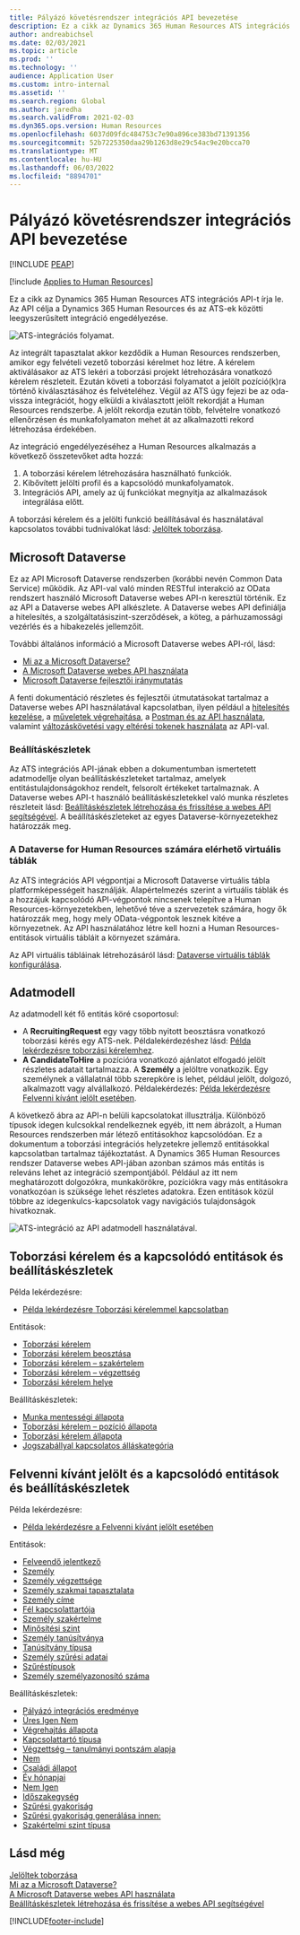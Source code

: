 ```yaml
---
title: Pályázó követésrendszer integrációs API bevezetése
description: Ez a cikk az Dynamics 365 Human Resources ATS integrációs API-t írja le.
author: andreabichsel
ms.date: 02/03/2021
ms.topic: article
ms.prod: ''
ms.technology: ''
audience: Application User
ms.custom: intro-internal
ms.assetid: ''
ms.search.region: Global
ms.author: jaredha
ms.search.validFrom: 2021-02-03
ms.dyn365.ops.version: Human Resources
ms.openlocfilehash: 6037d09fdc484753c7e90a896ce383bd71391356
ms.sourcegitcommit: 52b7225350daa29b1263d8e29c54ac9e20bcca70
ms.translationtype: MT
ms.contentlocale: hu-HU
ms.lasthandoff: 06/03/2022
ms.locfileid: "8894701"
---
```

# <a name="applicant-tracking-system-integration-api-introduction"></a>Pályázó követésrendszer integrációs API bevezetése


[!INCLUDE [PEAP](../includes/peap-1.md)]

[!include [Applies to Human Resources](../includes/applies-to-hr.md)]

Ez a cikk az Dynamics 365 Human Resources ATS integrációs API-t írja le. Az API célja a Dynamics 365 Human Resources és az ATS-ek közötti leegyszerűsített integráció engedélyezése.

![ATS-integrációs folyamat.](media/hr-admin-integration-ats-api-introduction-flow.png)

Az integrált tapasztalat akkor kezdődik a Human Resources rendszerben, amikor egy felvételi vezető toborzási kérelmet hoz létre. A kérelem aktiválásakor az ATS lekéri a toborzási projekt létrehozására vonatkozó kérelem részleteit. Ezután követi a toborzási folyamatot a jelölt pozíció(k)ra történő kiválasztásához és felvételéhez. Végül az ATS úgy fejezi be az oda-vissza integrációt, hogy elküldi a kiválasztott jelölt rekordját a Human Resources rendszerbe. A jelölt rekordja ezután több, felvételre vonatkozó ellenőrzésen és munkafolyamaton mehet át az alkalmazotti rekord létrehozása érdekében.

Az integráció engedélyezéséhez a Human Resources alkalmazás a következő összetevőket adta hozzá:

1.  A toborzási kérelem létrehozására használható funkciók.
2.  Kibővített jelölti profil és a kapcsolódó munkafolyamatok.
3.  Integrációs API, amely az új funkciókat megnyitja az alkalmazások integrálása előtt.

A toborzási kérelem és a jelölti funkció beállításával és használatával kapcsolatos további tudnivalókat lásd: [Jelöltek toborzása](hr-personnel-recruit.md).

## <a name="microsoft-dataverse"></a>Microsoft Dataverse

Ez az API Microsoft Dataverse rendszerben (korábbi nevén Common Data Service) működik. Az API-val való minden RESTful interakció az OData rendszert használó Microsoft Dataverse webes API-n keresztül történik. Ez az API a Dataverse webes API alkészlete. A Dataverse webes API definiálja a hitelesítés, a szolgáltatásiszint-szerződések, a köteg, a párhuzamossági vezérlés és a hibakezelés jellemzőit.

További általános információ a Microsoft Dataverse webes API-ról, lásd:

- [Mi az a Microsoft Dataverse?](/powerapps/maker/data-platform/data-platform-intro)
- [A Microsoft Dataverse webes API használata](/powerapps/developer/data-platform/webapi/overview)
- [Microsoft Dataverse fejlesztői iránymutatás](/powerapps/developer/data-platform)

A fenti dokumentáció részletes és fejlesztői útmutatásokat tartalmaz a Dataverse webes API használatával kapcsolatban, ilyen például a [hitelesítés kezelése](/powerapps/developer/data-platform/webapi/authenticate-web-api), a [műveletek végrehajtása](/powerapps/developer/data-platform/webapi/perform-operations-web-api), a [Postman és az API használata](/powerapps/developer/data-platform/webapi/use-postman-web-api), valamint [változáskövetési vagy eltérési tokenek használata](/powerapps/developer/data-platform/use-change-tracking-synchronize-data-external-systems) az API-val.

### <a name="option-sets"></a>Beállításkészletek

Az ATS integrációs API-jának ebben a dokumentumban ismertetett adatmodellje olyan beállításkészleteket tartalmaz, amelyek entitástulajdonságokhoz rendelt, felsorolt értékeket tartalmaznak. A Dataverse webes API-t használó beállításkészletekkel való munka részletes részleteit lásd: [Beállításkészletek létrehozása és frissítése a webes API segítségével](/powerapps/developer/data-platform/webapi/create-update-optionsets). A beállításkészleteket az egyes Dataverse-környezetekhez határozzák meg.

### <a name="virtual-tables-for-human-resources-in-dataverse"></a>A Dataverse for Human Resources számára elérhető virtuális táblák

Az ATS integrációs API végpontjai a Microsoft Dataverse virtuális tábla platformképességeit használják. Alapértelmezés szerint a virtuális táblák és a hozzájuk kapcsolódó API-végpontok nincsenek telepítve a Human Resources-környezetekben, lehetővé téve a szervezetek számára, hogy ők határozzák meg, hogy mely OData-végpontok lesznek kitéve a környezetnek. Az API használatához létre kell hozni a Human Resources-entitások virtuális tábláit a környezet számára. 

Az API virtuális tábláinak létrehozásáról lásd: [Dataverse virtuális táblák konfigurálása](./hr-admin-integration-common-data-service-virtual-entities.md).

## <a name="data-model"></a>Adatmodell

Az adatmodell két fő entitás köré csoportosul:

- A **RecruitingRequest** egy vagy több nyitott beosztásra vonatkozó toborzási kérés egy ATS-nek. Példalekérdezéshez lásd: [Példa lekérdezésre toborzási kérelemhez](hr-admin-integration-ats-api-recruiting-request-example-query.md).
- **A CandidateToHire** a pozícióra vonatkozó ajánlatot elfogadó jelölt részletes adatait tartalmazza. A **Személy** a jelöltre vonatkozik. Egy személynek a vállalatnál több szerepköre is lehet, például jelölt, dolgozó, alkalmazott vagy alvállalkozó. Példalekérdezés: [Példa lekérdezésre Felvenni kívánt jelölt esetében](hr-admin-integration-ats-api-candidate-to-hire-example-query.md).

A következő ábra az API-n belüli kapcsolatokat illusztrálja. Különböző típusok idegen kulcsokkal rendelkeznek egyéb, itt nem ábrázolt, a Human Resources rendszerben már létező entitásokhoz kapcsolódóan. Ez a dokumentum a toborzási integrációs helyzetekre jellemző entitásokkal kapcsolatban tartalmaz tájékoztatást. A Dynamics 365 Human Resources rendszer Dataverse webes API-jában azonban számos más entitás is releváns lehet az integráció szempontjából. Például az itt nem meghatározott dolgozókra, munkakörökre, pozíciókra vagy más entitásokra vonatkozóan is szüksége lehet részletes adatokra. Ezen entitások közül többre az idegenkulcs-kapcsolatok vagy navigációs tulajdonságok hivatkoznak.

![ATS-integráció az API adatmodell használatával.](media/hr-admin-integration-ats-api-data-model.png)

## <a name="recruiting-request-and-related-entities-and-option-sets"></a>Toborzási kérelem és a kapcsolódó entitások és beállításkészletek

Példa lekérdezésre: 

- [Példa lekérdezésre Toborzási kérelemmel kapcsolatban](hr-admin-integration-ats-api-recruiting-request-example-query.md)

Entitások:

- [Toborzási kérelem](hr-admin-integration-ats-api-recruiting-request.md)
- [Toborzási kérelem beosztása](hr-admin-integration-ats-api-recruiting-request-position.md)
- [Toborzási kérelem – szakértelem](hr-admin-integration-ats-api-recruiting-request-skill.md)
- [Toborzási kérelem – végzettség](hr-admin-integration-ats-api-recruiting-request-education.md)
- [Toborzási kérelem helye](hr-admin-integration-ats-api-recruiting-request-location.md)

Beállításkészletek:

- [Munka mentességi állapota](hr-admin-integration-ats-api-job-exempt-status.md)
- [Toborzási kérelem – pozíció állapota](hr-admin-integration-ats-api-recruiting-request-position-status.md)
- [Toborzási kérelem állapota](hr-admin-integration-ats-api-recruiting-request-status.md)
- [Jogszabállyal kapcsolatos álláskategória](hr-admin-integration-ats-api-regulatory-job-category.md)

## <a name="candidate-to-hire-and-related-entities-and-option-sets"></a>Felvenni kívánt jelölt és a kapcsolódó entitások és beállításkészletek

Példa lekérdezésre:

- [Példa lekérdezésre a Felvenni kívánt jelölt esetében](hr-admin-integration-ats-api-candidate-to-hire-example-query.md)

Entitások:

- [Felveendő jelentkező](hr-admin-integration-ats-api-candidate-to-hire.md)
- [Személy](hr-admin-integration-ats-api-person.md)
- [Személy végzettsége](hr-admin-integration-ats-api-person-education.md)
- [Személy szakmai tapasztalata](hr-admin-integration-ats-api-person-professional-experience.md)
- [Személy címe](hr-admin-integration-ats-api-person-address.md)
- [Fél kapcsolattartója](hr-admin-integration-ats-api-party-contact.md)
- [Személy szakértelme](hr-admin-integration-ats-api-person-skill.md)
- [Minősítési szint](hr-admin-integration-ats-api-rating-level.md)
- [Személy tanúsítványa](hr-admin-integration-ats-api-person-certificate.md)
- [Tanúsítvány típusa](hr-admin-integration-ats-api-certificate-type.md)
- [Személy szűrési adatai](hr-admin-integration-ats-api-person-screening.md)
- [Szűréstípusok](hr-admin-integration-ats-api-screening-types.md)
- [Személy személyazonosító száma](hr-admin-integration-ats-api-person-identification-number.md)

Beállításkészletek:

- [Pályázó integrációs eredménye](hr-admin-integration-ats-api-applicant-integration-result.md)
- [Üres Igen Nem](hr-admin-integration-ats-api-blank-yes-no.md)
- [Végrehajtás állapota](hr-admin-integration-ats-api-completion-status.md)
- [Kapcsolattartó típusa](hr-admin-integration-ats-api-contact-type.md)
- [Végzettség – tanulmányi pontszám alapja](hr-admin-integration-ats-api-education-credit-basis.md)
- [Nem](hr-admin-integration-ats-api-gender.md)
- [Családi állapot](hr-admin-integration-ats-api-marital-status.md)
- [Év hónapjai](hr-admin-integration-ats-api-months-of-year.md)
- [Nem Igen](hr-admin-integration-ats-api-no-yes.md)
- [Időszakegység](hr-admin-integration-ats-api-period-unit.md)
- [Szűrési gyakoriság](hr-admin-integration-ats-api-screening-frequency.md)
- [Szűrési gyakoriság generálása innen:](hr-admin-integration-ats-api-screening-frequency-generate-from.md)
- [Szakértelmi szint típusa](hr-admin-integration-ats-api-skill-level-type.md)

## <a name="see-also"></a>Lásd még

[Jelöltek toborzása](hr-personnel-recruit.md)<br>
[Mi az a Microsoft Dataverse?](/powerapps/maker/data-platform/data-platform-intro)<br>
[A Microsoft Dataverse webes API használata](/powerapps/developer/data-platform/webapi/overview)<br>
[Beállításkészletek létrehozása és frissítése a webes API segítségével](/powerapps/developer/data-platform/webapi/create-update-optionsets)<br>

[!INCLUDE[footer-include](../includes/footer-banner.md)]
